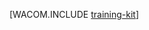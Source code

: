 ﻿<properties urlDisplayName="Training Kit" pageTitle="Azure Readiness - Azure 資源" metaKeywords="Azure 訓練套件, Azure trainingkit, Azure 訓練下載, Azure Readiness, azurereadiness" description="The Azure Readiness Content provides a set of presentations and demos designed to help learn the latest Microsoft Azure features and services." metaCanonical="" services="" documentationCenter=".NET" title="" authors="cfowler" solutions="" manager="need to identify contact" editor="mollybos" />

<tags ms.service="multiple" ms.workload="na" ms.tgt_pltfrm="na" ms.devlang="na" ms.topic="site-section-home-page" ms.date="01/01/1900" ms.author="cfowler" />






[WACOM.INCLUDE [training-kit](../includes/training-kit.md)]
